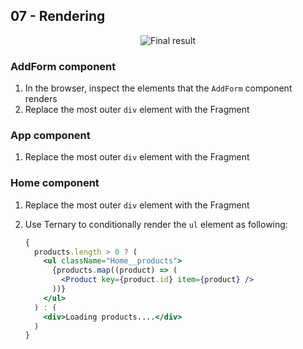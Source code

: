 ## 07 - Rendering

<div align="center">
   <img  alt="Final result" src="https://user-images.githubusercontent.com/4281887/93013886-70a6af80-f5d6-11ea-8846-8847faee6fc1.png">
</div>

### AddForm component

1. In the browser, inspect the elements that the `AddForm` component renders
2. Replace the most outer `div` element with the Fragment

### App component

1. Replace the most outer `div` element with the Fragment

### Home component

1. Replace the most outer `div` element with the Fragment
2. Use Ternary to conditionally render the `ul` element as following:

   ```jsx
   {
     products.length > 0 ? (
       <ul className="Home__products">
         {products.map((product) => (
           <Product key={product.id} item={product} />
         ))}
       </ul>
     ) : (
       <div>Loading products....</div>
     )
   }
   ```
